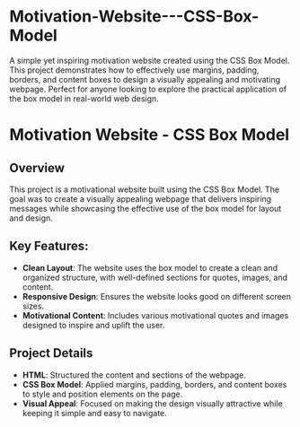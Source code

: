 # Motivation-Website---CSS-Box-Model
A simple yet inspiring motivation website created using the CSS Box Model. This project demonstrates how to effectively use margins, padding, borders, and content boxes to design a visually appealing and motivating webpage. Perfect for anyone looking to explore the practical application of the box model in real-world web design.
# Motivation Website - CSS Box Model

## Overview
This project is a motivational website built using the CSS Box Model. The goal was to create a visually appealing webpage that delivers inspiring messages while showcasing the effective use of the box model for layout and design.

## Key Features:
- **Clean Layout**: The website uses the box model to create a clean and organized structure, with well-defined sections for quotes, images, and content.
- **Responsive Design**: Ensures the website looks good on different screen sizes.
- **Motivational Content**: Includes various motivational quotes and images designed to inspire and uplift the user.

## Project Details
- **HTML**: Structured the content and sections of the webpage.
- **CSS Box Model**: Applied margins, padding, borders, and content boxes to style and position elements on the page.
- **Visual Appeal**: Focused on making the design visually attractive while keeping it simple and easy to navigate.
